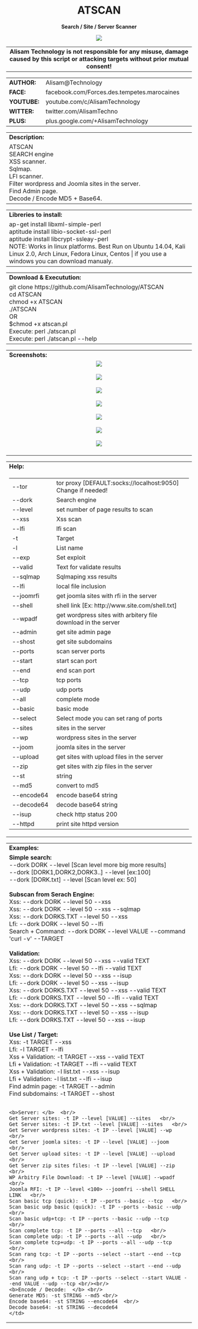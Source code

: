 <html>
<body>
<h1 align="center">ATSCAN</h1>
<p align="center"> <b>Search / Site / Server Scanner </b></p>
<center><img src="http://i.imgur.com/jUt3Gn7.png" /></center>
<table border="0" cellpadding="2" cellspacing="2" width="100%">
  <tr>
    <td align="center"><b>Alisam Technology is not responsible for any misuse, damage caused by this script or attacking targets without prior mutual consent!<b></td>
  </tr>
</table>
<table border="0" cellpadding="0" cellspacing="2" width="100%">
  <tr>
    <td width="100px" class="main2"><b>AUTHOR:</b></td><td width="780px">Alisam@Technology</td>
  </tr>
  <tr>
    <td width="100px" class="main2"><b>FACE:</b></td><td>facebook.com/Forces.des.tempetes.marocaines </td>
  </tr>
  <tr>
    <td width="100px" class="main2"><b>YOUTUBE:</b></td><td>youtube.com/c/AlisamTechnology</td>
  </tr>
  <tr>
    <td width="100px" class="main2"><b>WITTER:</b></td><td>twitter.com/AlisamTechno</td>
  </tr>
  <tr>
    <td width="100px" class="main2"><b>PLUS:</b></td><td>plus.google.com/+AlisamTechnology</td>
  </tr>
</table>
<table border="0" cellpadding="2" cellspacing="5" width="100%">
  <tr>
    <td class="main3"><b>Description:</b></td>
  </tr>
  <tr>
    <td class="main" width="890px">ATSCAN <br /> SEARCH engine <br />XSS scanner. <br /> Sqlmap.<br /> 
        LFI scanner.<br /> Filter wordpress and Joomla sites in the server. <br />Find Admin page.<br /> Decode / Encode MD5 + Base64.
    </td>
  </tr>
</table>
<table border="0" cellpadding="2" cellspacing="5" width="100%">
  <tr>
    <td class="main3" width="890px"> <b>Libreries to install:</b></td>
  </tr>
  <tr>
    <td class="main">
      ap-get install libxml-simple-perl <br/>
      aptitude install libio-socket-ssl-perl <br/>
      aptitude install libcrypt-ssleay-perl <br/>
      NOTE: Works in linux platforms. Best Run on Ubuntu 14.04, Kali Linux 2.0, Arch Linux, Fedora Linux, Centos | if you use a windows you can download manualy.
    </td>
  </tr>
</table>
<table border="0" cellpadding="2" cellspacing="5" width="100%">
  <tr>
    <td class="main3" width="890px"><b>Download & Executution:</b></td>
  </tr>
  <tr>
    <td class="main">
      git clone https://github.com/AlisamTechnology/ATSCAN <br/>
      cd ATSCAN <br/>
      chmod +x ATSCAN <br/>
      ./ATSCAN <br/>
      OR <br/>
      $chmod +x atscan.pl  <br/>
      Execute: perl ./atscan.pl <br/>
      Execute: perl ./atscan.pl --help
    </td>
  </tr>
</table>
<table border="0" cellpadding="2" cellspacing="5" width="100%">
  <tr>
    <td class="main3"><b>Screenshots:</b></td>
  </tr>
  <tr>
    <td align="center" width="890px">
    <img src="http://i.imgur.com/GlsitTn.jpg" /><br/><br/>
    <img src="http://imgur.com/cydQiB9.jpg" /><br/><br/>
    <img src="http://i.imgur.com/4cqbGNW.jpg" /><br/><br/>
    <img src="http://i.imgur.com/c7ePRIq.jpg" /><br/><br/>
    <img src="http://i.imgur.com/YtPr5OF.jpg" /><br/><br/>
    <img src="http://i.imgur.com/Ppg5Pez.jpg" /><br/><br/>
    <img src="http://i.imgur.com/MKDYjVo.jpg" /><br/><br/>
    </td>
  </tr>
</table>
<table border="0" cellpadding="2" cellspacing="5" width="100%">
  <tr>
    <td class="main3" width="890px"><b>Help:</b></td>
  </tr>
  <tr>
    <td class="main"><table border="0" cellpadding="2" cellspacing="5" width="100%">
      <tr>
        <td width="200px" class="main">--tor</td>
        <td width="680px">tor proxy [DEFAULT:socks://localhost:9050] Change if needed!</td>
      </tr>
      <tr>
         <td width="200px" class="main">--dork</td>
        <td class="main">Search engine</td>
      </tr>
      <tr>
        <td width="200px" class="main">--level</td>
        <td class="main">set number of page results to scan</td>
      </tr>
      <tr>
        <td width="200px" class="main">--xss</td>
        <td class="main">Xss scan</td>
      </tr>
      <tr>
        <td width="200px" class="main">--lfi</td>
        <td class="main">lfi scan</td>
      </tr>
      <tr>
        <td width="200px" class="main">-t</td>
        <td class="main">Target</td>
      </tr>
      <tr>
        <td width="200px" class="main">-l</td>
        <td class="main">List name</td>
      </tr>
      <tr>
        <td width="200px" class="main">--exp</td>
        <td class="main">Set exploit</td>
      </tr>
      <tr>
        <td width="200px" class="main">--valid</td>
        <td class="main">Text for validate results</td>
      </tr>
      <tr>
        <td width="200px" class="main">--sqlmap</td>
        <td class="main">Sqlmaping xss results</td>
      </tr>
      <tr>
        <td width="200px" class="main">--lfi</td>
        <td class="main">local file inclusion</td>
      </tr>
      <tr>
        <td width="200px" class="main">--joomrfi</td>
        <td class="main">get joomla sites with rfi in the server</td>
      </tr>
      <tr>
        <td width="200px" class="main">--shell</td>
        <td class="main">shell link [Ex: http://www.site.com/shell.txt]</td>
      </tr>
      <tr>
        <td width="200px" class="main">--wpadf</td>
        <td class="main">get wordpress sites with arbitery file download in the server</td>
      </tr>
      <tr>
        <td width="200px" class="main">--admin</td>
        <td class="main">get site admin page</td>
      </tr>
      <tr>
        <td width="200px" class="main">--shost</td>
        <td class="main">get site subdomains</td>
      </tr>
      <tr>
        <td width="200px" class="main">--ports</td>
        <td class="main">scan server ports</td>
      </tr>
      <tr>
        <td width="200px" class="main">--start</td>
        <td class="main">start scan port</td>
      </tr>
      <tr>
        <td width="200px" class="main">--end</td>
        <td class="main">end scan port</td>
      </tr>
      <tr>
        <td width="200px" class="main">--tcp</td>
        <td class="main">tcp ports</td>
      </tr>
      <tr>
        <td width="200px" class="main">--udp</td>
        <td class="main">udp ports</td>
      </tr>
      <tr>
        <td width="200px" class="main">--all</td>
        <td class="main">complete mode</td>
      </tr>
      <tr>
        <td width="200px" class="main">--basic</td>
        <td class="main">basic mode</td>
      </tr>
      <tr>
        <td width="200px" class="main">--select</td>
        <td class="main">Select mode you can set rang of ports</td>
      </tr>
      <tr>
        <td width="200px" class="main">--sites</td>
        <td class="main">sites in the server</td>
      </tr>
      <tr>
        <td width="200px" class="main">--wp</td>
        <td class="main">wordpress sites in the server</td>
      </tr>
      <tr>
        <td width="200px" class="main">--joom</td>
        <td class="main">joomla sites in the server</td>
      </tr>
      <tr>
        <td width="200px" class="main">--upload</td>
        <td class="main">get sites with upload files in the server</td>
      </tr>
      <tr>
        <td width="200px" class="main">--zip</td>
        <td class="main">get sites with zip files in the server</td>
      </tr>
      <tr>
        <td width="200px" class="main">--st</td>
        <td class="main">string</td>
      </tr>
      <tr>
        <td width="200px" class="main">--md5</td>
        <td class="main">convert to md5</td>
      </tr>
      <tr>
        <td width="200px" class="main">--encode64</td>
        <td class="main">encode base64 string</td>
      </tr>
      <tr>
        <td width="200px" class="main">--decode64</td>
        <td class="main">decode base64 string</td>
      </tr>
      <tr>
        <td width="200px" class="main">--isup</td>
        <td class="main">check http status 200</td>
      </tr>
      <tr>
        <td width="200px" class="main">--httpd</td>
        <td class="main">print site httpd version</td>
      </tr>
    </table></td>
  </tr>
</table>
<table border="0" cellpadding="2" cellspacing="5" width="100%">
  <tr>
    <td width="890px"><b>Examples:</b></td>
  </tr>
  <tr>
    <td class="main">
    <b>Simple search: </b><br/>
    --dork DORK --level [Scan level more big more results]<br/>
    --dork [DORK1,DORK2,DORK3..] --level [ex:100]<br/>
    --dork [DORK.txt] --level [Scan level ex: 50]<br/><br/>
    <b>Subscan from Serach Engine: </b><br/>
    Xss: --dork DORK --level 50 --xss<br/>
    Xss: --dork DORK --level 50 --xss --sqlmap<br/>
    Xss: --dork DORKS.TXT --level 50 --xss <br/>
    Lfi: --dork DORK --level 50 --lfi<br/>
    Search + Command: --dork DORK --level VALUE --command 'curl -v' --TARGET<br/><br/>
    <b>Validation: </b><br/>
    Xss: --dork DORK --level 50 --xss --valid TEXT <br/>
    Lfi: --dork DORK --level 50 --lfi --valid TEXT <br/>
    Xss: --dork DORK --level 50 --xss --isup <br/>
    Lfi: --dork DORK --level 50 --xss --isup <br/>
    Xss: --dork DORKS.TXT --level 50 --xss --valid TEXT <br/>
    Lfi: --dork DORKS.TXT --level 50 --lfi --valid TEXT <br/>
    Xss: --dork DORKS.TXT --level 50 --xss --sqlmap <br/>
    Xss: --dork DORKS.TXT --level 50 --xss --isup <br/>
    Lfi: --dork DORKS.TXT --level 50 --xss --isup <br/><br/>
    <b>Use List / Target: </b><br/>
    Xss: -t TARGET --xss <br/>
    Lfi: -l TARGET --lfi <br/>
    Xss + Validation: -t TARGET --xss --valid TEXT <br/>
    Lfi + Validation: -t TARGET --lfi --valid TEXT  <br/>
    Xss + Validation: -l list.txt --xss --isup <br/>
    Lfi + Validation: -l list.txt --lfi --isup  <br/>
    Find admin page: -t TARGET --admin  <br/>
    Find subdomains: -t TARGET --shost  <br/><br/>
    
    <b>Server: </b>  <br/>
    Get Server sites: -t IP --level [VALUE] --sites   <br/>
    Get Server sites: -t IP.txt --level [VALUE] --sites   <br/>
    Get Server wordpress sites: -t IP --level [VALUE] --wp   <br/>
    Get Server joomla sites: -t IP --level [VALUE] --joom   <br/>
    Get Server upload sites: -t IP --level [VALUE] --upload   <br/>
    Get Server zip sites files: -t IP --level [VALUE] --zip   <br/>
    WP Arbitry File Download: -t IP --level [VALUE] --wpadf   <br/>
    Joomla RFI: -t IP --level <100> --joomfri --shell SHELL LINK   <br/>
    Scan basic tcp (quick): -t IP --ports --basic --tcp   <br/>
    Scan basic udp basic (quick): -t IP --ports --basic --udp   <br/>
    Scan basic udp+tcp: -t IP --ports --basic --udp --tcp   <br/>
    Scan complete tcp: -t IP --ports --all --tcp   <br/>
    Scan complete udp: -t IP --ports --all --udp   <br/>
    Scan complete tcp+udp: -t IP --ports --all --udp --tcp   <br/>
    Scan rang tcp: -t IP --ports --select --start --end --tcp   <br/>
    Scan rang udp: -t IP --ports --select --start --end --udp   <br/>
    Scan rang udp + tcp: -t IP --ports --select --start VALUE --end VALUE --udp --tcp <br/><br/>
    <b>Encode / Decode:  </b> <br/>
    Generate MD5: -st STRING --md5 <br/>
    Encode base64: -st STRING --encode64  <br/> 
    Decode base64: -st STRING --decode64 
    </td>
  </tr>
</table>  
</body>
</html>
